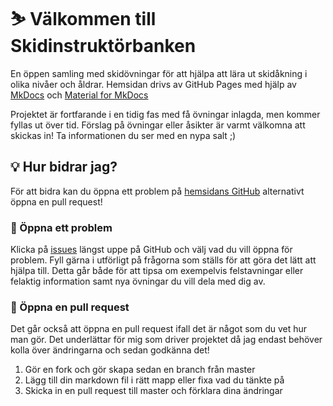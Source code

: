 # ⛷️ Välkommen till Skidinstruktörbanken

En öppen samling med skidövningar för att hjälpa att lära ut skidåkning i olika nivåer och åldrar. Hemsidan drivs av GitHub Pages med hjälp av [MkDocs](https://github.com/mkdocs/mkdocs) och [Material for MkDocs](https://github.com/squidfunk/mkdocs-material)

Projektet är fortfarande i en tidig fas med få övningar inlagda, men kommer fyllas ut över tid. Förslag på övningar eller åsikter är varmt välkomna att skickas in! Ta informationen du ser med en nypa salt ;)

## 💡 Hur bidrar jag?

För att bidra kan du öppna ett problem på [hemsidans GitHub](https://github.com/Bjorkan/Skidinstruktorbanken) alternativt öppna en pull request!

### 🚩 Öppna ett problem
Klicka på [issues](https://github.com/Bjorkan/Skidinstruktorbanken/issues) längst uppe på GitHub och välj vad du vill öppna för problem. Fyll gärna i utförligt på frågorna som ställs för att göra det lätt att hjälpa till. Detta går både för att tipsa om exempelvis felstavningar eller felaktig information samt nya övningar du vill dela med dig av.

### 🎨 Öppna en pull request
Det går också att öppna en pull request ifall det är något som du vet hur man gör. Det underlättar för mig som driver projektet då jag endast behöver kolla över ändringarna och sedan godkänna det!

1. Gör en fork och gör skapa sedan en branch från master
2. Lägg till din markdown fil i rätt mapp eller fixa vad du tänkte på
3. Skicka in en pull request till master och förklara dina ändringar
